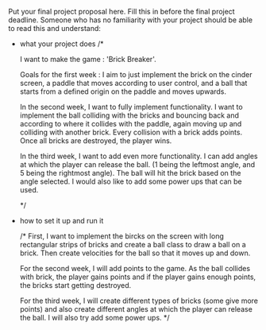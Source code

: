 Put your final project proposal here.
Fill this in before the final project deadline. Someone who has no familiarity with your project should be able to read this and understand:
* what your project does
  /*

  I want to make the game : 'Brick Breaker'.

  Goals for the first week : I aim to just implement the brick on the cinder screen, a paddle that moves according to user control, and a ball that
  starts from a defined origin on the paddle and moves upwards.

  In the second week, I want to fully implement functionality. I want to implement the ball colliding with the bricks and bouncing back and according to where it collides with the paddle, again moving up and colliding with another brick. Every collision with a brick adds points. Once all bricks are destroyed, the player wins.

  In the third week, I want to add even more functionality. I can add angles at which the player can release the ball. (1 being the leftmost angle, and
  5 being the rightmost angle). The ball will hit the brick based on the angle selected. I would also like to add some power ups that can be used.

  */

* how to set it up and run it

  /*
  First, I want to implement the bircks on the screen with long rectangular strips of bricks
  and create a ball class to draw a ball on a brick.
  Then create velocities for the ball so that it moves up and down.

  For the second week, I will add points to the game. As the ball collides with brick, the player gains points and if the player gains enough points, the bricks start getting destroyed.

  For the third week, I will create different types of bricks (some give more points) and also create different angles at which the player can release the ball. I will also try add some power ups.
  */